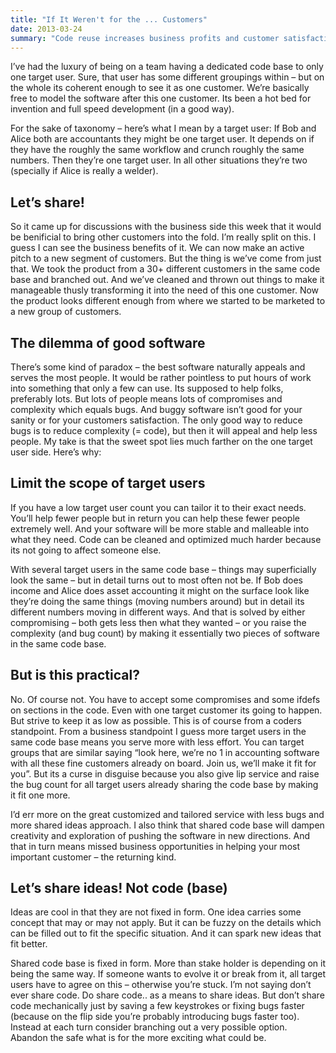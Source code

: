 ```yaml
---
title: "If It Weren't for the ... Customers"
date: 2013-03-24
summary: "Code reuse increases business profits and customer satisfaction. Everyone wins right? Not so fast there is a cost to code reuse. But sharing ideas is a win win"
---
```


I’ve had the luxury of being on a team having a dedicated code base to only one target user. Sure, that user has some different groupings within – but on the whole its coherent enough to see it as one customer. We’re basically free to model the software after this one customer. Its been a hot bed for invention and full speed development (in a good way).

For the sake of taxonomy – here’s what I mean by a target user: If Bob and Alice both are accountants they might be one target user. It depends on if they have the roughly the same workflow and crunch roughly the same numbers. Then they’re one target user. In all other situations they’re two (specially if Alice is really a welder).

## Let’s share!
So it came up for discussions with the business side this week that it would be benificial to bring other customers into the fold. I’m really split on this. I guess I can see the business benefits of it. We can now make an active pitch to a new segment of customers. But the thing is we’ve come from just that. We took the product from a 30+ different customers in the same code base and branched out. And we’ve cleaned and thrown out things to make it manageable thusly transforming it into the need of this one customer. Now the product looks different enough from where we started to be marketed to a new group of customers.

## The dilemma of good software
There’s some kind of paradox – the best software naturally appeals and serves the most people. It would be rather pointless to put hours of work into something that only a few can use. Its supposed to help folks, preferably lots. But lots of people means lots of compromises and complexity which equals bugs. And buggy software isn’t good for your sanity or for your customers satisfaction. The only good way to reduce bugs is to reduce complexity (= code), but then it will appeal and help less people. My take is that the sweet spot lies much farther on the one target user side. Here’s why:

## Limit the scope of target users
If you have a low target user count you can tailor it to their exact needs. You’ll help fewer people but in return you can help these fewer people extremely well. And your software will be more stable and malleable into what they need. Code can be cleaned and optimized much harder because its not going to affect someone else.

With several target users in the same code base – things may superficially look the same – but in detail turns out to most often not be. If Bob does income and Alice does asset accounting it might on the surface look like they’re doing the same things (moving numbers around) but in detail its different numbers moving in different ways. And that is solved by either compromising – both gets less then what they wanted – or you raise the complexity (and bug count) by making it essentially two pieces of software in the same code base.

## But is this practical?
No. Of course not. You have to accept some compromises and some ifdefs on sections in the code. Even with one target customer its going to happen. But strive to keep it as low as possible. This is of course from a coders standpoint. From a business standpoint I guess more target users in the same code base means you serve more with less effort. You can target groups that are similar saying “look here, we’re no 1 in accounting software with all these fine customers already on board. Join us, we’ll make it fit for you”. But its a curse in disguise because you also give lip service and raise the bug count for all target users already sharing the code base by making it fit one more.

I’d err more on the great customized and tailored service with less bugs and more shared ideas approach. I also think that shared code base will dampen creativity and exploration of pushing the software in new directions. And that in turn means missed business opportunities in helping your most important customer – the returning kind.

## Let’s share ideas! Not code (base)
Ideas are cool in that they are not fixed in form. One idea carries some concept that may or may not apply. But it can be fuzzy on the details which can be filled out to fit the specific situation. And it can spark new ideas that fit better.

Shared code base is fixed in form. More than stake holder is depending on it being the same way. If someone wants to evolve it or break from it, all target users have to agree on this – otherwise you’re stuck. I’m not saying don’t ever share code. Do share code.. as a means to share ideas. But don’t share code mechanically just by saving a few keystrokes or fixing bugs faster (because on the flip side you’re probably introducing bugs faster too). Instead at each turn consider branching out a very possible option. Abandon the safe what is for the more exciting what could be.
